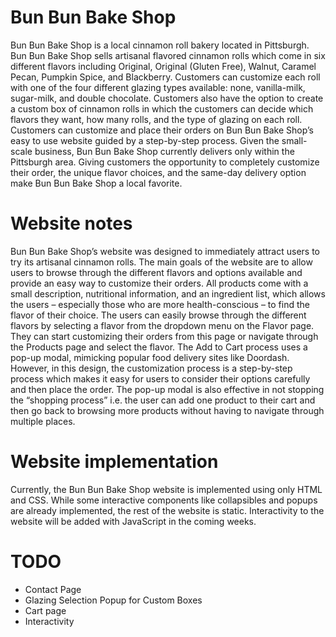 # Bun Bun Bake Shop
Bun Bun Bake Shop is a local cinnamon roll bakery located in Pittsburgh. Bun Bun Bake Shop sells artisanal flavored cinnamon rolls which come in six different flavors including Original, Original (Gluten Free), Walnut, Caramel Pecan, Pumpkin Spice, and Blackberry. Customers can customize each roll with one of the four different glazing types available: none, vanilla-milk, sugar-milk, and double chocolate. Customers also have the option to create a custom box of cinnamon rolls in which the customers can decide which flavors they want, how many rolls, and the type of glazing on each roll. Customers can customize and place their orders on Bun Bun Bake Shop’s easy to use website guided by a step-by-step process. Given the small-scale business, Bun Bun Bake Shop currently delivers only within the Pittsburgh area.  Giving customers the opportunity to completely customize their order, the unique flavor choices, and the same-day delivery option make Bun Bun Bake Shop a local favorite. 


# Website notes
Bun Bun Bake Shop’s website was designed to immediately attract users to try its artisanal cinnamon rolls. The main goals of the website are to allow users to browse through the different flavors and options available and provide an easy way to customize their orders. All products come with a small description, nutritional information, and an ingredient list, which allows the users – especially those who are more health-conscious – to find the flavor of their choice. The users can easily browse through the different flavors by selecting a flavor from the dropdown menu on the Flavor page. They can start customizing their orders from this page or navigate through the Products page and select the flavor. The Add to Cart process uses a pop-up modal, mimicking popular food delivery sites like Doordash. However, in this design, the customization process is a step-by-step process which makes it easy for users to consider their options carefully and then place the order. The pop-up modal is also effective in not stopping the “shopping process” i.e. the user can add one product to their cart and then go back to browsing more products without having to navigate through multiple places. 


# Website implementation
Currently, the Bun Bun Bake Shop website is implemented using only HTML and CSS. While some interactive components like collapsibles and popups are already implemented, the rest of the website is static. Interactivity to the website will be added with JavaScript in the coming weeks.

# TODO
* Contact Page
* Glazing Selection Popup for Custom Boxes
* Cart page
* Interactivity 
